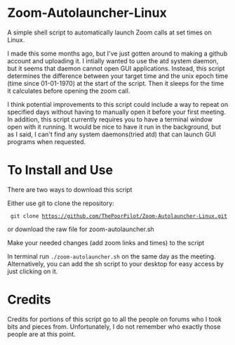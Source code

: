 # Zoom-Autolauncher-Linux
A simple shell script to automatically launch Zoom calls at set times on Linux.

I made this some months ago, but I've just gotten around to making a github account and uploading it.
I intially wanted to use the atd system daemon, but it seems that daemon cannot open GUI applications.
Instead, this script determines the difference between your target time and the unix epoch time (time since 01-01-1970) at the start of the script.
Then it sleeps for the time it calculates before opening the zoom call.

I think potential improvements to this script could include a way to repeat on specified days without having to manually open it before your first meeting.
In addition, this script currently requires you to have a terminal window open with it running. It would be nice to have it run in the background, but as I said, I can't find any system daemons(tried atd) that can launch GUI programs when requested.

# To Install and Use
There are two ways to download this script

Either use git to clone the repository:

<code> git clone https://github.com/ThePoorPilot/Zoom-Autolauncher-Linux.git </code>

or download the raw file for zoom-autolauncher.sh

Make your needed changes (add zoom links and times) to the script

In terminal run <code>./zoom-autolauncher.sh</code> on the same day as the meeting. Alternatively, you can add the sh script to your desktop for easy access by just clicking on it.

# Credits
Credits for portions of this script go to all the people on forums who I took bits and pieces from. Unfortunately, I do not remember who exactly those people are at this point.
